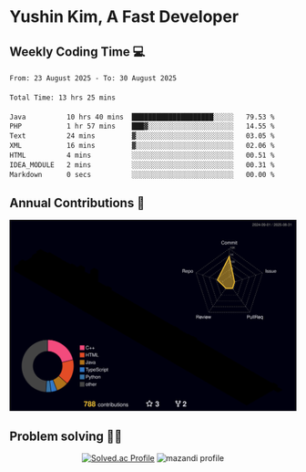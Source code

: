 # Yushin Kim, A Fast Developer

## Weekly Coding Time 💻

<!--START_SECTION:waka-->

```txt
From: 23 August 2025 - To: 30 August 2025

Total Time: 13 hrs 25 mins

Java          10 hrs 40 mins  ████████████████████░░░░░   79.53 %
PHP           1 hr 57 mins    ███▓░░░░░░░░░░░░░░░░░░░░░   14.55 %
Text          24 mins         ▓░░░░░░░░░░░░░░░░░░░░░░░░   03.05 %
XML           16 mins         ▓░░░░░░░░░░░░░░░░░░░░░░░░   02.06 %
HTML          4 mins          ░░░░░░░░░░░░░░░░░░░░░░░░░   00.51 %
IDEA_MODULE   2 mins          ░░░░░░░░░░░░░░░░░░░░░░░░░   00.31 %
Markdown      0 secs          ░░░░░░░░░░░░░░░░░░░░░░░░░   00.00 %
```

<!--END_SECTION:waka-->

## Annual Contributions 🏃

![](./profile-3d-contrib/profile-night-rainbow.svg)

## Problem solving 👨‍💻

<div align="center">

[![Solved.ac Profile](http://mazassumnida.wtf/api/v2/generate_badge?boj=kys010306)](https://solved.ac/kys010306)
![mazandi profile](http://mazandi.herokuapp.com/api?handle=kys010306&theme=dark)

</div>
